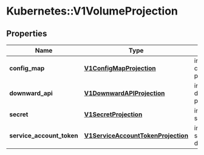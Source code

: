 # Kubernetes::V1VolumeProjection

## Properties
Name | Type | Description | Notes
------------ | ------------- | ------------- | -------------
**config_map** | [**V1ConfigMapProjection**](V1ConfigMapProjection.md) | information about the configMap data to project | [optional] 
**downward_api** | [**V1DownwardAPIProjection**](V1DownwardAPIProjection.md) | information about the downwardAPI data to project | [optional] 
**secret** | [**V1SecretProjection**](V1SecretProjection.md) | information about the secret data to project | [optional] 
**service_account_token** | [**V1ServiceAccountTokenProjection**](V1ServiceAccountTokenProjection.md) | information about the serviceAccountToken data to project | [optional] 


